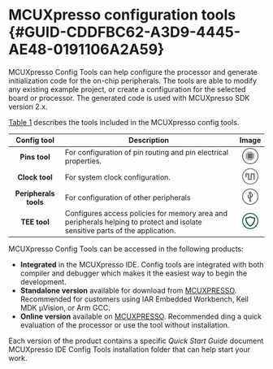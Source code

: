 # MCUXpresso configuration tools {#GUID-CDDFBC62-A3D9-4445-AE48-0191106A2A59}

MCUXpresso Config Tools can help configure the processor and generate initialization code for the on-chip peripherals. The tools are able to modify any existing example project, or create a configuration for the selected board or processor. The generated code is used with MCUXpresso SDK version 2.x.

[Table 1](mcuxpresso_config_tools.md#TABLE_CONFIGTOOL) describes the tools included in the MCUXpresso config tools.

|Config tool|Description|Image|
|:---------:|-----------|:---:|
|**Pins tool**|For configuration of pin routing and pin electrical properties.​|![](../images/pins_tool.png)|
|**Clock tool**|For system clock configuration.​|![](../images/clock_tool.png)|
|**Peripherals tools**|For configuration of other peripherals|![](../images/peripheral_tool.png)|
|**TEE tool**|Configures access policies for memory area and peripherals helping to protect and isolate sensitive parts of the application.​|![](../images/tee_tool.png)|

MCUXpresso Config Tools can be accessed in the following products:

-   **Integrated** in the MCUXpresso IDE. Config tools are integrated with both compiler and debugger which makes it the easiest way to begin the development.
-   **Standalone version** available for download from [MCUXPRESSO](http://www.nxp.com/mcuxpresso). Recommended for customers using IAR Embedded Workbench, Keil MDK µVision, or Arm GCC.
-   **Online version** available on [MCUXPRESSO](http://mcuxpresso.nxp.com). Recommended ding a quick evaluation of the processor or use the tool without installation.

Each version of the product contains a specific *Quick Start Guide* document MCUXpresso IDE Config Tools installation folder that can help start your work.


